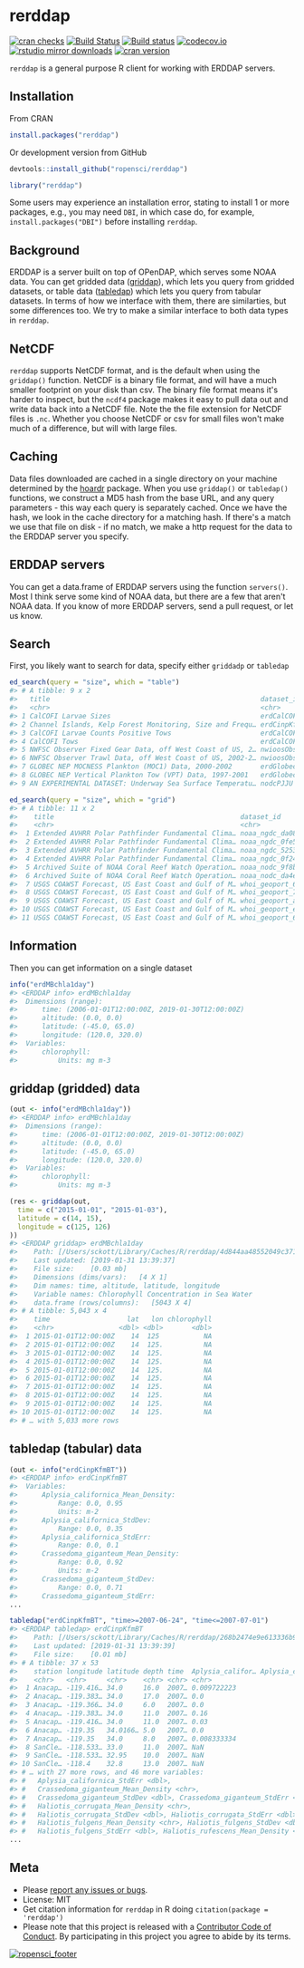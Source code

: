 rerddap
=====



[![cran checks](https://cranchecks.info/badges/worst/rerddap)](https://cranchecks.info/pkgs/rerddap)
[![Build Status](https://travis-ci.org/ropensci/rerddap.svg?branch=master)](https://travis-ci.org/ropensci/rerddap)
[![Build status](https://ci.appveyor.com/api/projects/status/nw858vlk4wx05mxm?svg=true)](https://ci.appveyor.com/project/sckott/rerddap)
[![codecov.io](https://codecov.io/github/ropensci/rerddap/coverage.svg?branch=master)](https://codecov.io/github/ropensci/rerddap?branch=master)
[![rstudio mirror downloads](http://cranlogs.r-pkg.org/badges/rerddap)](https://github.com/metacran/cranlogs.app)
[![cran version](http://www.r-pkg.org/badges/version/rerddap)](https://cran.r-project.org/package=rerddap)

`rerddap` is a general purpose R client for working with ERDDAP servers.

## Installation

From CRAN


```r
install.packages("rerddap")
```

Or development version from GitHub


```r
devtools::install_github("ropensci/rerddap")
```


```r
library("rerddap")
```

Some users may experience an installation error, stating to install 1 or more 
packages, e.g., you may need `DBI`, in which case do, for example, 
`install.packages("DBI")` before installing `rerddap`.

## Background

ERDDAP is a server built on top of OPenDAP, which serves some NOAA data. You can get gridded data ([griddap](http://upwell.pfeg.noaa.gov/erddap/griddap/documentation.html)), which lets you query from gridded datasets, or table data ([tabledap](http://upwell.pfeg.noaa.gov/erddap/tabledap/documentation.html)) which lets you query from tabular datasets. In terms of how we interface with them, there are similarties, but some differences too. We try to make a similar interface to both data types in `rerddap`.

## NetCDF

`rerddap` supports NetCDF format, and is the default when using the `griddap()` function. NetCDF is a binary file format, and will have a much smaller footprint on your disk than csv. The binary file format means it's harder to inspect, but the `ncdf4` package makes it easy to pull data out and write data back into a NetCDF file. Note the the file extension for NetCDF files is `.nc`. Whether you choose NetCDF or csv for small files won't make much of a difference, but will with large files.

## Caching

Data files downloaded are cached in a single directory on your machine determined by the [hoardr][] package. When you use `griddap()` or `tabledap()` functions, we construct a MD5 hash from the base URL, and any query parameters - this way each query is separately cached. Once we have the hash, we look in the cache directory for a matching hash. If there's a match we use that file on disk - if no match, we make a http request for the data to the ERDDAP server you specify.

## ERDDAP servers

You can get a data.frame of ERDDAP servers using the function `servers()`. Most I think serve some kind of NOAA data, but there are a few that aren't NOAA data.  If you know of more ERDDAP servers, send a pull request, or let us know.

## Search

First, you likely want to search for data, specify either `griddadp` or `tabledap`


```r
ed_search(query = "size", which = "table")
#> # A tibble: 9 x 2
#>   title                                                    dataset_id      
#>   <chr>                                                    <chr>           
#> 1 CalCOFI Larvae Sizes                                     erdCalCOFIlrvsiz
#> 2 Channel Islands, Kelp Forest Monitoring, Size and Frequ… erdCinpKfmSFNH  
#> 3 CalCOFI Larvae Counts Positive Tows                      erdCalCOFIlrvcn…
#> 4 CalCOFI Tows                                             erdCalCOFItows  
#> 5 NWFSC Observer Fixed Gear Data, off West Coast of US, 2… nwioosObsFixed2…
#> 6 NWFSC Observer Trawl Data, off West Coast of US, 2002-2… nwioosObsTrawl2…
#> 7 GLOBEC NEP MOCNESS Plankton (MOC1) Data, 2000-2002       erdGlobecMoc1   
#> 8 GLOBEC NEP Vertical Plankton Tow (VPT) Data, 1997-2001   erdGlobecVpt    
#> 9 AN EXPERIMENTAL DATASET: Underway Sea Surface Temperatu… nodcPJJU
```


```r
ed_search(query = "size", which = "grid")
#> # A tibble: 11 x 2
#>    title                                              dataset_id           
#>    <chr>                                              <chr>                
#>  1 Extended AVHRR Polar Pathfinder Fundamental Clima… noaa_ngdc_da08_dcdf_…
#>  2 Extended AVHRR Polar Pathfinder Fundamental Clima… noaa_ngdc_0fe5_a4b9_…
#>  3 Extended AVHRR Polar Pathfinder Fundamental Clima… noaa_ngdc_5253_bf9e_…
#>  4 Extended AVHRR Polar Pathfinder Fundamental Clima… noaa_ngdc_0f24_2f8c_…
#>  5 Archived Suite of NOAA Coral Reef Watch Operation… noaa_nodc_9f8b_ab7e_…
#>  6 Archived Suite of NOAA Coral Reef Watch Operation… noaa_nodc_da4e_3fc9_…
#>  7 USGS COAWST Forecast, US East Coast and Gulf of M… whoi_geoport_62d0_9d…
#>  8 USGS COAWST Forecast, US East Coast and Gulf of M… whoi_geoport_7dd7_db…
#>  9 USGS COAWST Forecast, US East Coast and Gulf of M… whoi_geoport_a4fb_2c…
#> 10 USGS COAWST Forecast, US East Coast and Gulf of M… whoi_geoport_ed12_89…
#> 11 USGS COAWST Forecast, US East Coast and Gulf of M… whoi_geoport_61c3_0b…
```

## Information

Then you can get information on a single dataset


```r
info("erdMBchla1day")
#> <ERDDAP info> erdMBchla1day 
#>  Dimensions (range):  
#>      time: (2006-01-01T12:00:00Z, 2019-01-30T12:00:00Z) 
#>      altitude: (0.0, 0.0) 
#>      latitude: (-45.0, 65.0) 
#>      longitude: (120.0, 320.0) 
#>  Variables:  
#>      chlorophyll: 
#>          Units: mg m-3
```

## griddap (gridded) data


```r
(out <- info("erdMBchla1day"))
#> <ERDDAP info> erdMBchla1day 
#>  Dimensions (range):  
#>      time: (2006-01-01T12:00:00Z, 2019-01-30T12:00:00Z) 
#>      altitude: (0.0, 0.0) 
#>      latitude: (-45.0, 65.0) 
#>      longitude: (120.0, 320.0) 
#>  Variables:  
#>      chlorophyll: 
#>          Units: mg m-3
```


```r
(res <- griddap(out,
  time = c("2015-01-01", "2015-01-03"),
  latitude = c(14, 15),
  longitude = c(125, 126)
))
#> <ERDDAP griddap> erdMBchla1day
#>    Path: [/Users/sckott/Library/Caches/R/rerddap/4d844aa48552049c3717ac94ced5f9b8.nc]
#>    Last updated: [2019-01-31 13:39:37]
#>    File size:    [0.03 mb]
#>    Dimensions (dims/vars):   [4 X 1]
#>    Dim names: time, altitude, latitude, longitude
#>    Variable names: Chlorophyll Concentration in Sea Water
#>    data.frame (rows/columns):   [5043 X 4]
#> # A tibble: 5,043 x 4
#>    time                   lat   lon chlorophyll
#>    <chr>                <dbl> <dbl>       <dbl>
#>  1 2015-01-01T12:00:00Z    14  125           NA
#>  2 2015-01-01T12:00:00Z    14  125.          NA
#>  3 2015-01-01T12:00:00Z    14  125.          NA
#>  4 2015-01-01T12:00:00Z    14  125.          NA
#>  5 2015-01-01T12:00:00Z    14  125.          NA
#>  6 2015-01-01T12:00:00Z    14  125.          NA
#>  7 2015-01-01T12:00:00Z    14  125.          NA
#>  8 2015-01-01T12:00:00Z    14  125.          NA
#>  9 2015-01-01T12:00:00Z    14  125.          NA
#> 10 2015-01-01T12:00:00Z    14  125.          NA
#> # … with 5,033 more rows
```

## tabledap (tabular) data


```r
(out <- info("erdCinpKfmBT"))
#> <ERDDAP info> erdCinpKfmBT 
#>  Variables:  
#>      Aplysia_californica_Mean_Density: 
#>          Range: 0.0, 0.95 
#>          Units: m-2 
#>      Aplysia_californica_StdDev: 
#>          Range: 0.0, 0.35 
#>      Aplysia_californica_StdErr: 
#>          Range: 0.0, 0.1 
#>      Crassedoma_giganteum_Mean_Density: 
#>          Range: 0.0, 0.92 
#>          Units: m-2 
#>      Crassedoma_giganteum_StdDev: 
#>          Range: 0.0, 0.71 
#>      Crassedoma_giganteum_StdErr: 
...
```


```r
tabledap("erdCinpKfmBT", "time>=2007-06-24", "time<=2007-07-01")
#> <ERDDAP tabledap> erdCinpKfmBT
#>    Path: [/Users/sckott/Library/Caches/R/rerddap/268b2474e9e613336b900d3289304bb0.csv]
#>    Last updated: [2019-01-31 13:39:39]
#>    File size:    [0.01 mb]
#> # A tibble: 37 x 53
#>    station longitude latitude depth time  Aplysia_califor… Aplysia_califor…
#>    <chr>   <chr>     <chr>    <chr> <chr> <chr>                       <dbl>
#>  1 Anacap… -119.416… 34.0     16.0  2007… 0.009722223                  0.01
#>  2 Anacap… -119.383… 34.0     17.0  2007… 0.0                          0   
#>  3 Anacap… -119.366… 34.0     6.0   2007… 0.0                          0   
#>  4 Anacap… -119.383… 34.0     11.0  2007… 0.16                         0.17
#>  5 Anacap… -119.416… 34.0     11.0  2007… 0.03                         0.01
#>  6 Anacap… -119.35   34.0166… 5.0   2007… 0.0                          0   
#>  7 Anacap… -119.35   34.0     8.0   2007… 0.008333334                  0.01
#>  8 SanCle… -118.533… 33.0     11.0  2007… NaN                        NaN   
#>  9 SanCle… -118.533… 32.95    10.0  2007… NaN                        NaN   
#> 10 SanCle… -118.4    32.8     13.0  2007… NaN                        NaN   
#> # … with 27 more rows, and 46 more variables:
#> #   Aplysia_californica_StdErr <dbl>,
#> #   Crassedoma_giganteum_Mean_Density <chr>,
#> #   Crassedoma_giganteum_StdDev <dbl>, Crassedoma_giganteum_StdErr <dbl>,
#> #   Haliotis_corrugata_Mean_Density <chr>,
#> #   Haliotis_corrugata_StdDev <dbl>, Haliotis_corrugata_StdErr <dbl>,
#> #   Haliotis_fulgens_Mean_Density <chr>, Haliotis_fulgens_StdDev <dbl>,
#> #   Haliotis_fulgens_StdErr <dbl>, Haliotis_rufescens_Mean_Density <chr>,
...
```

## Meta

* Please [report any issues or bugs](https://github.com/ropensci/rerddap/issues).
* License: MIT
* Get citation information for `rerddap` in R doing `citation(package = 'rerddap')`
* Please note that this project is released with a [Contributor Code of Conduct](CODE_OF_CONDUCT.md). By participating in this project you agree to abide by its terms.

[![ropensci_footer](http://ropensci.org/public_images/github_footer.png)](http://ropensci.org)

[hoardr]: https://github.com/ropensci/hoardr
